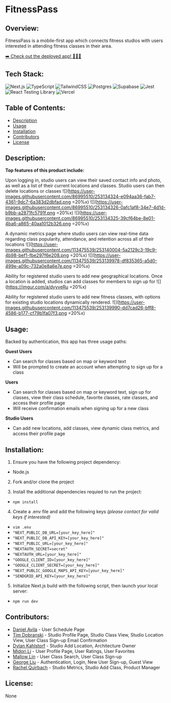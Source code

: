 # FitnessPass

## Overview:
FitnessPass is a mobile-first app which connects fitness studios with users interested in attending fitness classes in their area.

[:arrow_right: Check out the deployed app! :muscle::fire::bicyclist:](https://fitness-pass.vercel.app/login)

## Tech Stack:
![Next.js](https://img.shields.io/badge/Next-black?style=for-the-badge&logo=next.js&logoColor=white)
![TypeScript](https://img.shields.io/badge/typescript-%23007ACC.svg?style=for-the-badge&logo=typescript&logoColor=white)
![TailwindCSS](https://img.shields.io/badge/tailwindcss-%2338B2AC.svg?style=for-the-badge&logo=tailwind-css&logoColor=white)
![Postgres](https://img.shields.io/badge/postgres-%23316192.svg?style=for-the-badge&logo=postgresql&logoColor=white)
![Supabase](https://img.shields.io/badge/Supabase-3ECF8E?style=for-the-badge&logo=supabase&logoColor=white)
![Jest](https://img.shields.io/badge/-jest-%23C21325?style=for-the-badge&logo=jest&logoColor=white)
![React Testing Library](https://img.shields.io/badge/react%20testing%20library-FF4154?style=for-the-badge&logo=testing-library&logoColor=white)
![Vercel](https://img.shields.io/badge/vercel-%23000000.svg?style=for-the-badge&logo=vercel&logoColor=white)

## Table of Contents:
- [Description](#Description)
- [Usage](#Usage)
- [Installation](#Installation)
- [Contributors](#Contributors)
- [License](#License)

## Description:

**Top features of this product include:**

Upon logging in, studio users can view their saved contact info and photo, as well as a list of their current locations and classes. Studio users can then delete locations or classes
![](https://user-images.githubusercontent.com/86995510/253134324-e094aa36-fab7-4361-9dc7-6a383d2dbfad.png =20%x) ![](https://user-images.githubusercontent.com/86995510/253134326-0afc1af8-34e7-4d1d-b9bb-a2871fc5791f.png =20%x) ![](https://user-images.githubusercontent.com/86995510/253134325-39cf64be-8e01-4ba6-a865-40aa1012b326.png =20%x)

A dynamic metrics page where studio users can view real-time data regarding class popularity, attendance, and retention across all of their locations
![](https://user-images.githubusercontent.com/113475539/253140004-5a2129c3-19c9-4b98-bef1-fbe297f6e208.png =20%x) ![](https://user-images.githubusercontent.com/113475539/253139978-df835365-a5d0-499e-a09c-732a0e8a6e7e.png =20%x)

Ability for registered studio users to add new geographical locations. Once a location is added, studios can add classes for members to sign up for
![](https://imgur.com/a/dyyveRu =20%x)

Ability for registered studio users to add new fitness classes, with options for existing studio locations dynamically rendered.
![](https://user-images.githubusercontent.com/113475539/253139990-dd7cad26-bff8-4586-b177-cf79b1fa07f3.png =20%x)

## Usage:
Backed by authentication, this app has three usage paths:

**Guest Users**
- Can search for classes based on map or keyword text
- Will be prompted to create an account when attempting to sign up for a class

**Users**
- Can search for classes based on map or keyword text, sign up for classes, view their class schedule, favorite classes, rate classes, and access their profile page
- Will receive confirmation emails when signing up for a new class

**Studio Users**
- Can add new locations, add classes, view dynamic class metrics, and access their profile page

## Installation:
1. Ensure you have the following project dependency:
- Node.js
2. Fork and/or clone the project

3. Install the additional dependencies requied to run the project:
- `npm install`

4. Create a .env file and add the following keys *(please contact for valid keys if interested)*
- `vim .env`
- `"NEXT_PUBLIC_DB_URL=[your_key_here]"`
- `"NEXT_PUBLIC_DB_API_KEY=[your_key_here]"`
- `"NEXT_PUBLIC_URL=[your_key_here]"`
- `"NEXTAUTH_SECRET=secret"`
- `"NEXTAUTH_URL=[your_key_here]"`
- `"GOOGLE_CLIENT_ID=[your_key_here]"`
- `"GOOGLE_CLIENT_SECRET=[your_key_here]"`
- `"NEXT_PUBLIC_GOOGLE_MAPS_API_KEY=[your_key_here]"`
- `"SENDGRID_API_KEY=[your_key_here]"`

5. Initialize Next.js build with the following script, then launch your local server:
- `npm run dev`

## Contributors:
- [Daniel Avila](http://github.com/danny-avila) - User Schedule Page
- [Tim Dobranski](http://github.com/timdobranski) - Studio Profile Page, Studio Class View, Studio Location View, User Class Sign-up Email Confirmation
- [Dylan Kahlstorf](http://github.com/kahlstorf1) - Studio Add Location, Architecture Owner
- [Midori Li](http://github.com/midorili) - User Profile Page, User Ratings, User Favorites
- [Mallow Lin](http://github.com/Mallow-Lin) - User Class Search, User Class Sign-up
- [George Liu](https://github.com/georgeliu8110) - Authentication, Login, New User Sign-up, Guest View
- [Rachel Quirbach](https://github.com/rquirbach) - Studio Metrics, Studio Add Class, Product Manager

## License:
None

